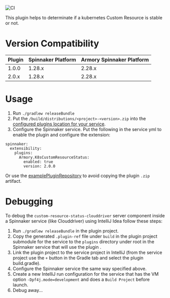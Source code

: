 ![CI](https://github.com/armory-plugins/k8s-custom-resource-status/workflows/CI/badge.svg)

This plugin helps to determinate if a kubernetes Custom Resource is stable or not.

# Version Compatibility

| Plugin | Spinnaker Platform                     | Armory Spinnaker Platform              |
|:-------|:---------------------------------------|:---------------------------------------|
| 1.0.0  | 1.28.x                                 | 2.28.x                                 |
| 2.0.x  | 1.28.x                                 | 2.28.x                                 |

# Usage

1) Run `./gradlew releaseBundle`
2) Put the `/build/distributions/<project>-<version>.zip` into
   the [configured plugins location for your service](https://pf4j.org/doc/packaging.html).
3) Configure the Spinnaker service. Put the following in the service yml to enable the plugin and configure the
   extension:

```
spinnaker:
  extensibility:
    plugins:
      Armory.K8sCustomResourceStatus:
        enabled: true
        version: 2.0.0
```

Or use the [examplePluginRepository](https://github.com/spinnaker-plugin-examples/examplePluginRepository) to avoid
copying the plugin `.zip` artifact.

# Debugging

To debug the `custom-resource-status-clouddriver` server component inside a Spinnaker service (like Clouddriver) using
IntelliJ Idea
follow these steps:

1) Run `./gradlew releaseBundle` in the plugin project.
2) Copy the generated `.plugin-ref` file under `build` in the plugin project submodule for the service to the `plugins`
   directory under root in the Spinnaker service that will use the plugin .
3) Link the plugin project to the service project in IntelliJ (from the service project use the `+` button in the Gradle
   tab and select the plugin build.gradle).
4) Configure the Spinnaker service the same way specified above.
5) Create a new IntelliJ run configuration for the service that has the VM option `-Dpf4j.mode=development` and does
   a `Build Project` before launch.
6) Debug away...

